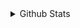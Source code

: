 <details>
  <summary>Github Stats</summary>

![bakito's github stats](https://github-readme-stats.vercel.app/api?username=bakito&show_icons=true) [![Top Langs](https://github-readme-stats.vercel.app/api/top-langs/?username=bakito)](https://github.com/bakito)

</details>

<!--### Hi there 👋


**bakito/bakito** is a ✨ _special_ ✨ repository because its `README.md` (this file) appears on your GitHub profile.

Here are some ideas to get you started:

- 🔭 I’m currently working on ...
- 🌱 I’m currently learning ...
- 👯 I’m looking to collaborate on ...
- 🤔 I’m looking for help with ...
- 💬 Ask me about ...
- 📫 How to reach me: ...
- 😄 Pronouns: ...
- ⚡ Fun fact: ...
-->
